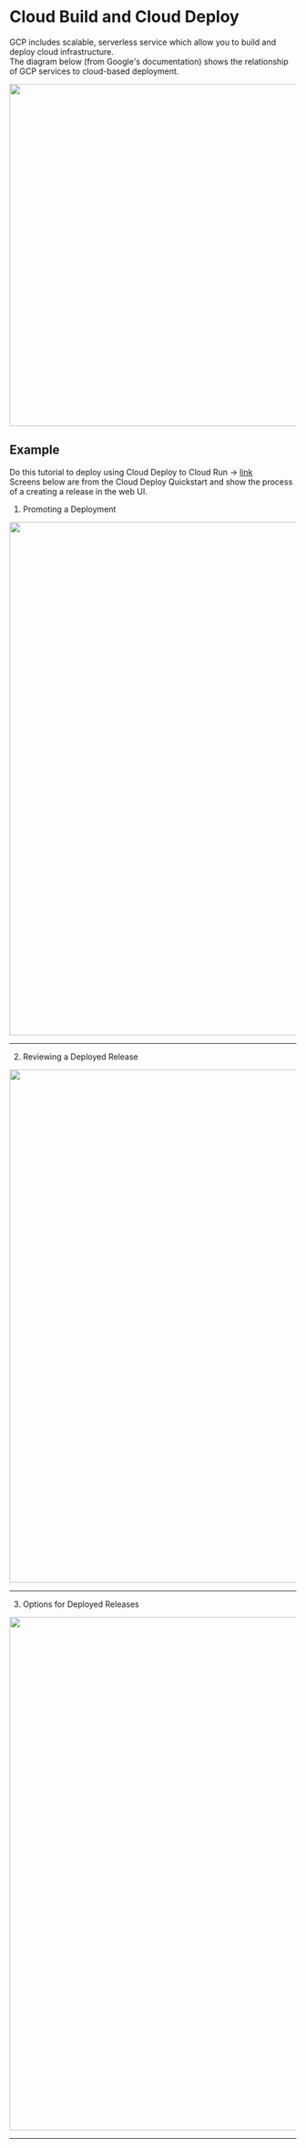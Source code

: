 # Cloud Build and Cloud Deploy

GCP includes scalable, serverless service which allow you to build and deploy cloud infrastructure.  
The diagram below (from Google's documentation) shows the relationship of GCP services to cloud-based deployment. 

<img src="https://cloud.google.com/deploy/images/hi-level-architecture.png" width=600>

## Example

Do this tutorial to deploy using Cloud Deploy to Cloud Run -> [link](https://cloud.google.com/deploy/docs/deploy-app-run)  
Screens below are from the Cloud Deploy Quickstart and show the process of a creating a release in the web UI.  

1. Promoting a Deployment
<img src="https://github.com/lynnlangit/gcp-essentials/blob/master/7_sample_data/images/1-deploy.png" width=900> 

---

2. Reviewing a Deployed Release
<img src="https://github.com/lynnlangit/gcp-essentials/blob/master/7_sample_data/images/2-deploy.png" width=900>  

---

3. Options for Deployed Releases
<img src="https://github.com/lynnlangit/gcp-essentials/blob/master/7_sample_data/images/3-deploy.png" width=900>

---
